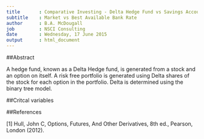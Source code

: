 ```yaml
---
title       : Comparative Investing - Delta Hedge Fund vs Savings Account
subtitle    : Market vs Best Available Bank Rate
author      : B.A. McDougall
job         : NSCI Consulting
date        : Wednesday, 17 June 2015
output      : html_document
---
```


##Abstract

A hedge fund, known as a Delta Hedge fund, is generated from a stock and an option on itself.  A risk
free portfolio is generated using Delta shares of the stock for each option in the portfolio.  Delta
is determined using the binary tree model.

##Critcal variables


##References

[1] Hull, John C, Options, Futures, And Other Derivatives, 8th ed., Pearson, London (2012).
